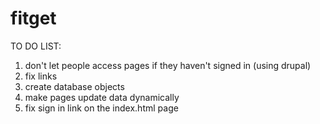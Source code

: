 # fitget

TO DO LIST:
1. don't let people access pages if they haven't signed in (using drupal)
2. fix links
3. create database objects
4. make pages update data dynamically
5. fix sign in link on the index.html page
